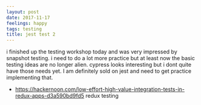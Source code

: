```yaml
---
layout: post
date: 2017-11-17
feelings: happy
tags: testing
title: jest test 2
---
```


i finished up the testing workshop today and was very impressed by snapshot testing. i need to do a lot more practice but at least now the basic testing ideas are no longer alien. cypress looks interesting but i dont quite have those needs yet. I am definitely sold on jest and need to get practice implementing that.

- <https://hackernoon.com/low-effort-high-value-integration-tests-in-redux-apps-d3a590bd9fd5> redux testing
